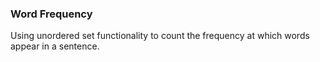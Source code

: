 ### Word Frequency 
Using unordered set functionality to count the frequency at which words appear in a sentence.
